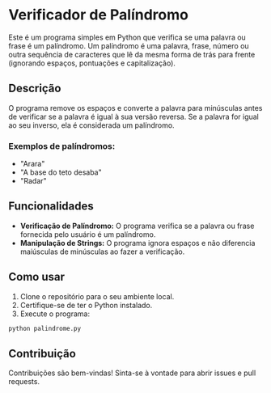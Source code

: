 # Verificador de Palíndromo

Este é um programa simples em Python que verifica se uma palavra ou frase é um palíndromo. Um palíndromo é uma palavra, frase, número ou outra sequência de caracteres que lê da mesma forma de trás para frente (ignorando espaços, pontuações e capitalização).

## Descrição

O programa remove os espaços e converte a palavra para minúsculas antes de verificar se a palavra é igual à sua versão reversa. Se a palavra for igual ao seu inverso, ela é considerada um palíndromo.

### Exemplos de palíndromos:

- "Arara"
- "A base do teto desaba"
- "Radar"

## Funcionalidades

- **Verificação de Palíndromo:** O programa verifica se a palavra ou frase fornecida pelo usuário é um palíndromo.
- **Manipulação de Strings:** O programa ignora espaços e não diferencia maiúsculas de minúsculas ao fazer a verificação.

## Como usar

1. Clone o repositório para o seu ambiente local.
2. Certifique-se de ter o Python instalado.
3. Execute o programa:

```bash
python palindrome.py
```
## Contribuição
Contribuições são bem-vindas! Sinta-se à vontade para abrir issues e pull requests.
